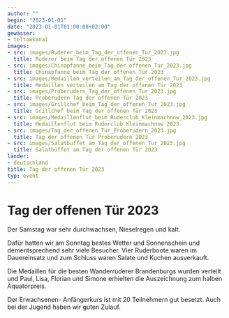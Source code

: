 ```yaml
---
author: ""
begin: "2023-01-01"
date: "2023-01-01T01:00:00+02:00"
gewässer: 
- teltowkanal
images:
- src: images/Ruderer_beim_Tag_der_offenen_Tur_2023.jpg
  title: Ruderer beim Tag der offenen Tür 2023
- src: images/Chinapfanne_beim_Tag_der_offenen_Tur_2023.jpg
  title: Chinapfanne beim Tag der offenen Tür 2023
- src: images/Medaillen_verteilen_am_Tag_der_offenen_Tur_2023.jpg
  title: Medaillen verteilen am Tag der offenen Tür 2023
- src: images/Proberudern_Tag_der_offenen_Tur_2023.jpg
  title: Proberudern Tag der offenen Tür 2023
- src: images/Grillchef_beim_Tag_der_offenen_Tur_2023.jpg
  title: Grillchef beim Tag der offenen Tür 2023
- src: images/Medaillenflut_beim_Ruderclub_Kleinmachnow_2023.jpg
  title: Medaillenflut beim Ruderclub Kleinmachnow 2023
- src: images/Tag_der_offenen_Tur_Proberudern_2023.jpg
  title: Tag der offenen Tür Proberudern 2023
- src: images/Salatbuffet_am_Tag_der_offenen_Tur_2023.jpg
  title: Salatbüffet am Tag der offenen Tür 2023
länder:
- deutschland
title: Tag der offenen Tür 2023
typ: event
---
```



# Tag der offenen Tür 2023


Der Samstag war sehr durchwachsen, Nieselregen und kalt.

Dafür hatten wir am Sonntag bestes Wetter und Sonnenschein und dementsprechend sehr viele Besucher. Vier Ruderboote waren im Dauereinsatz und zum Schluss waren Salate und Kuchen ausverkauft.

Die Medaillen für die besten Wanderruderer Brandenburgs wurden verteilt und Paul, Lisa, Florian und Simone erhielten die Auszeichnung zum halben Äquatorpreis.

Der Erwachsenen- Anfängerkurs ist mit 20 Teilnehmern gut besetzt. Auch bei der Jugend haben wir guten Zulauf.
